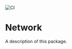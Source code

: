 ![CI](https://github.com/orest544/SwiftyNetwork/workflows/CI/badge.svg)

# Network

A description of this package.
